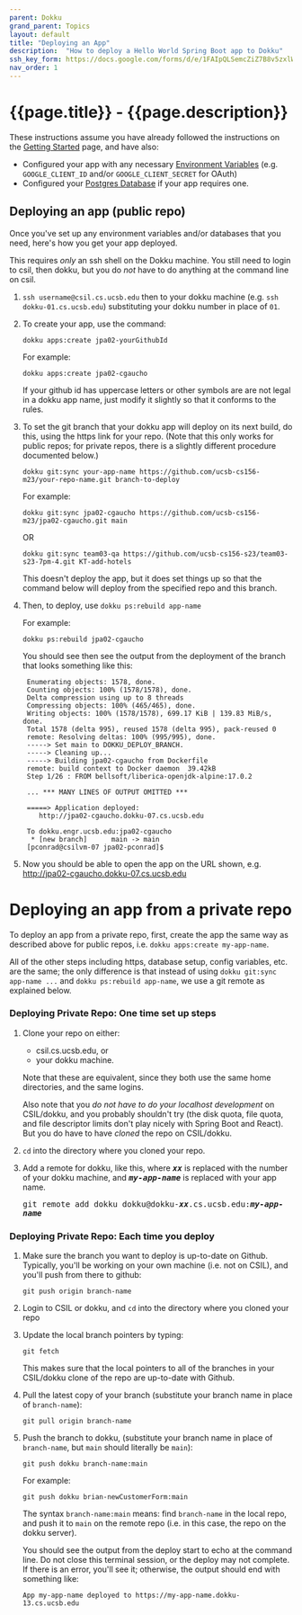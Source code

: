 ```yaml
---
parent: Dokku
grand_parent: Topics
layout: default
title: "Deploying an App"
description:  "How to deploy a Hello World Spring Boot app to Dokku"
ssh_key_form: https://docs.google.com/forms/d/e/1FAIpQLSemcZiZ7B8v5zxlWmaWw-YRkr4dip_t6qgpinYoo9xchw_IOg/viewform
nav_order: 1
---
```


# {{page.title}} - {{page.description}}

These instructions assume you have already followed the instructions 
on the [Getting Started](https://ucsb-cs156.github.io/topics/dokku/getting_started.html) page, and have also:

* Configured your app with any necessary [Environment Variables](/topics/dokku/environment_variables.html) (e.g. `GOOGLE_CLIENT_ID` and/or `GOOGLE_CLIENT_SECRET` for OAuth)
* Configured your [Postgres Database](/topics/dokku/postgres_database.html) if your app requires one.

## Deploying an app (public repo)

Once you've set up any environment variables and/or databases that you need, here's how you get
your app deployed.

This requires *only* an ssh shell on the Dokku machine.  You still need to login to csil, then dokku, but you do *not* have to do anything at the command line on csil.

1. `ssh username@csil.cs.ucsb.edu` then to your dokku machine (e.g. `ssh dokku-01.cs.ucsb.edu`) substituting your dokku number in place of `01`.

2. To create your app, use the command:

   ```
   dokku apps:create jpa02-yourGithubId
   ```

   For example:
   
   ```
   dokku apps:create jpa02-cgaucho
   ```

   If your github id has uppercase letters or other symbols are are not legal in a dokku app name, just modify it slightly so that it
   conforms to the rules.

2. To set the git branch that your dokku app will deploy on its next build, do this, using the https link for your repo. (Note that this only works
   for public repos; for private repos, there is a slightly different procedure documented below.)
   
   ```
   dokku git:sync your-app-name https://github.com/ucsb-cs156-m23/your-repo-name.git branch-to-deploy
   ```

   For example:
   ```
   dokku git:sync jpa02-cgaucho https://github.com/ucsb-cs156-m23/jpa02-cgaucho.git main
   ```

   OR

   ```
   dokku git:sync team03-qa https://github.com/ucsb-cs156-s23/team03-s23-7pm-4.git KT-add-hotels
   ```

   This doesn't deploy the app, but it does set things up so that the command below will deploy from
   the specified repo and this branch.

4. Then, to deploy, use `dokku ps:rebuild app-name`
   
   For example:
   ```
   dokku ps:rebuild jpa02-cgaucho
   ```
   You should see then see the output from the deployment of the branch that looks something like this:
   
  
   ```
    Enumerating objects: 1578, done.
    Counting objects: 100% (1578/1578), done.
    Delta compression using up to 8 threads
    Compressing objects: 100% (465/465), done.
    Writing objects: 100% (1578/1578), 699.17 KiB | 139.83 MiB/s, done.
    Total 1578 (delta 995), reused 1578 (delta 995), pack-reused 0
    remote: Resolving deltas: 100% (995/995), done.
    -----> Set main to DOKKU_DEPLOY_BRANCH.
    -----> Cleaning up...
    -----> Building jpa02-cgaucho from Dockerfile
    remote: build context to Docker daemon  39.42kB
    Step 1/26 : FROM bellsoft/liberica-openjdk-alpine:17.0.2
    
    ... *** MANY LINES OF OUTPUT OMITTED ***
    
    =====> Application deployed:
       http://jpa02-cgaucho.dokku-07.cs.ucsb.edu
   
    To dokku.engr.ucsb.edu:jpa02-cgaucho
     * [new branch]      main -> main
    [pconrad@csilvm-07 jpa02-pconrad]$ 
   ```
5. Now you should be able to open the app on the URL shown, e.g. <http://jpa02-cgaucho.dokku-07.cs.ucsb.edu>

# Deploying an app from a private repo

To deploy an app from a private repo, first, create the app the same way as described above for public repos, i.e. 
`dokku apps:create my-app-name`.

All of the other steps including https, database setup, config variables, etc. are the same; the only difference is that
instead of using `dokku git:sync app-name ...` and `dokku ps:rebuild app-name`, we use a git remote as explained below.

### Deploying Private Repo: One time set up steps

1. Clone your repo on either:
   * csil.cs.ucsb.edu, or
   * your dokku machine.

   Note that these are equivalent, since they both use the same home directories, and the same logins.

   Also note that you *do not have to do your localhost development* on CSIL/dokku, and you probably shouldn't try (the disk quota, file quota, and     file descriptor limits don't play nicely with Spring Boot and React).   But you do have to have *cloned* the repo on CSIL/dokku.

2. `cd` into the directory where you cloned your repo.
3.  Add a remote for dokku, like this, where <tt><b><i>xx</i></b></tt> is replaced with the number of your dokku machine, and
    <tt><b><i>my-app-name</i></b></tt> is replaced with your app name.

    <p><tt>git remote add dokku dokku@dokku-<b><i>xx</i></b>.cs.ucsb.edu:<b><i>my-app-name</i></b></tt></p> 

### Deploying Private Repo: Each time you deploy

1. Make sure the branch you want to deploy is up-to-date on Github.  Typically, you'll be working on your own machine (i.e. not on CSIL), and
   you'll push from there to github:

   ```
   git push origin branch-name
   ```

2. Login to CSIL or dokku, and `cd` into the directory where you cloned your repo
3. Update the local branch pointers by typing:
   ```
   git fetch
   ```

   This makes sure that the local pointers to all of the branches in your CSIL/dokku clone of the repo are up-to-date with Github.
4. Pull the latest copy of your branch (substitute your branch name in place of `branch-name`):
   ```
   git pull origin branch-name
   ```

5. Push the branch to dokku, (substitute your branch name in place of `branch-name`, but `main` should literally be `main`):
   ```
   git push dokku branch-name:main
   ```

   For example:
   ```
   git push dokku brian-newCustomerForm:main
   ```

   The syntax `branch-name:main` means: find `branch-name` in the local repo, and push it to `main` on the remote repo (i.e. in this case,
   the repo on the dokku server).

   You should see the output from the deploy start to echo at the command line.  Do not close this terminal session, or the deploy
   may not complete.  If there is an error, you'll see it; otherwise, the output should end with something like:

   ```
   App my-app-name deployed to https://my-app-name.dokku-13.cs.ucsb.edu
   ```


